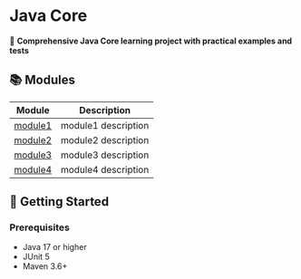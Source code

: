 # Java Core 

🎯 **Comprehensive Java Core learning project with practical examples and tests**

## 📚 Modules

| Module               | Description         | 
|----------------------|---------------------|
| [module1](./module1) | module1 description |
| [module2](./module2) | module2 description |
| [module3](./module3) | module3 description |
| [module4](./module4) | module4 description |

## 🚀 Getting Started

### Prerequisites
- Java 17 or higher
- JUnit 5
- Maven 3.6+